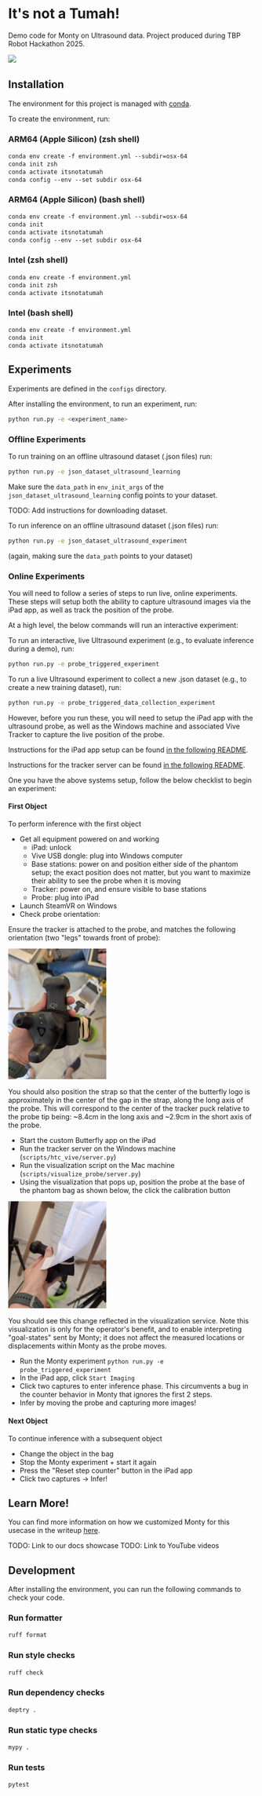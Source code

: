 # It's not a Tumah!

Demo code for Monty on Ultrasound data. Project produced during TBP Robot Hackathon 2025.

<img src="https://ih1.redbubble.net/image.926924257.3854/bg,f8f8f8-flat,750x,075,f-pad,750x1000,f8f8f8.jpg" width="200">

## Installation

The environment for this project is managed with [conda](https://www.anaconda.com/download/success).

To create the environment, run:

### ARM64 (Apple Silicon) (zsh shell)
```
conda env create -f environment.yml --subdir=osx-64
conda init zsh
conda activate itsnotatumah
conda config --env --set subdir osx-64
```

### ARM64 (Apple Silicon) (bash shell)
```
conda env create -f environment.yml --subdir=osx-64
conda init
conda activate itsnotatumah
conda config --env --set subdir osx-64
```

### Intel (zsh shell)
```
conda env create -f environment.yml
conda init zsh
conda activate itsnotatumah
```

### Intel (bash shell)
```
conda env create -f environment.yml
conda init
conda activate itsnotatumah
```

## Experiments

Experiments are defined in the `configs` directory.

After installing the environment, to run an experiment, run:

```bash
python run.py -e <experiment_name>
```

### Offline Experiments

To run training on an offline ultrasound dataset (.json files) run:
```bash
python run.py -e json_dataset_ultrasound_learning
```

Make sure the `data_path` in `env_init_args` of the `json_dataset_ultrasound_learning` config points to your dataset.

TODO: Add instructions for downloading dataset.

To run inference on an offline ultrasound dataset (.json files) run:
```bash
python run.py -e json_dataset_ultrasound_experiment
```
(again, making sure the `data_path` points to your dataset)

### Online Experiments

You will need to follow a series of steps to run live, online experiments. These
steps will setup both the ability to capture ultrasound images via the iPad app, as well
as track the position of the probe.

At a high level, the below commands will run an interactive experiment:

To run an interactive, live Ultrasound experiment (e.g., to evaluate inference during a
demo), run:
```bash
python run.py -e probe_triggered_experiment
```

To run a live Ultrasound experiment to collect a new .json dataset (e.g., to create
a new training dataset), run:
```bash
python run.py -e probe_triggered_data_collection_experiment
```

However, before you run these, you will need to setup the iPad app with the ultrasound
probe, as well as the Windows machine and associated Vive Tracker to capture the
live position of the probe.

Instructions for the iPad app setup can be found [in the following README](./scripts/ipad_app/README.md).

Instructions for the tracker server can be found [in the following README](./scripts/htc_vive/README.md).

One you have the above systems setup, follow the below checklist to begin an experiment:

#### First Object

To perform inference with the first object

- Get all equipment powered on and working
  - iPad: unlock
  - Vive USB dongle: plug into Windows computer
  - Base stations: power on and position either side of the phantom setup; the exact position does not matter, but you want to maximize their ability to see the probe when it is moving
  - Tracker: power on, and ensure visible to base stations
  - Probe: plug into iPad
- Launch SteamVR on Windows
- Check probe orientation:

Ensure the tracker is attached to the probe, and matches the following orientation (two "legs" towards front of probe):

<img src="./custom_classes/figures/tracker_orientation.png" width="200"/>


You should also position the strap so that the center of the butterfly logo is approximately in the center of the gap in the strap, along the long axis of the probe. This will correspond to the center of the tracker puck relative to the probe tip being: ~8.4cm in the long axis and ~2.9cm in the short axis of the probe.


- Start the custom Butterfly app on the iPad
- Run the tracker server on the Windows machine (`scripts/htc_vive/server.py`)
- Run the visualization script on the Mac machine (`scripts/visualize_probe/server.py`)
- Using the visualization that pops up, position the probe at the base of the phantom bag as shown below, the click the calibration button


<img src="./custom_classes/figures/tracker_relative_bag.png" width="200"/>

You should see this change reflected in the visualization service. Note this visualization is only for the operator's benefit, and to enable interpreting "goal-states" sent by Monty; it does not affect the measured locations or displacements within Monty as the probe moves.

- Run the Monty experiment `python run.py -e probe_triggered_experiment`
- In the iPad app, click `Start Imaging`
- Click two captures to enter inference phase. This circumvents a bug in the counter behavior in Monty that ignores the first 2 steps.
- Infer by moving the probe and capturing more images!

#### Next Object

To continue inference with a subsequent object

- Change the object in the bag
- Stop the Monty experiment + start it again
- Press the "Reset step counter" button in the iPad app
- Click two captures → Infer!



## Learn More!

You can find more information on how we customized Monty for this usecase in the writeup [here](./custom_classes/How_Monty_is_Customized.md).

TODO: Link to our docs showcase
TODO: Link to YouTube videos

## Development

After installing the environment, you can run the following commands to check your code.

### Run formatter

```bash
ruff format
```

### Run style checks

```bash
ruff check
```

### Run dependency checks

```bash
deptry .
```

### Run static type checks

```bash
mypy .
```

### Run tests

```bash
pytest
```
